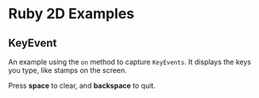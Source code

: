 # Ruby 2D Examples

## KeyEvent
An example using the `on` method to capture `KeyEvents`.
It displays the keys you type, like stamps on the screen. 

Press **space** to clear, and **backspace** to quit.
